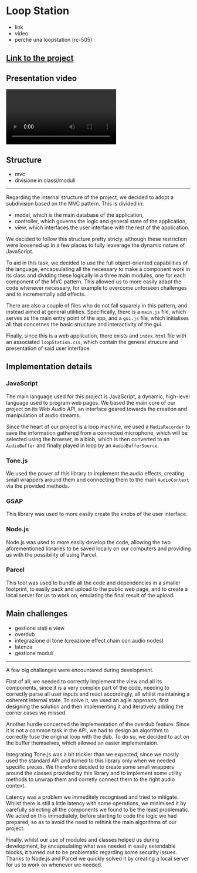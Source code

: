 # Loop Station

- link
- video
- perché una loopstation (rc-505)

## [Link to the project](https://laughinginloud.github.io/ACTAM-2023-LoopStation/)

## Presentation video

<video controls>
 <source src="ACTAM.mp4" type="video/mp4">
Presentation video
</video> 

## Structure

- mvc
- divisione in classi/moduli
---

Regarding the internal structure of the project, we decided to adopt a subdivision
based on the MVC pattern. This is divided in:
- model, which is the main database of the application,
- controller, which governs the logic and general state of the application,
- view, which interfaces the user interface with the rest of the application.

We decided to follow this structure pretty stricly, although these restriction were loosened up
in a few places to fully leaverage the dynamic nature of JavaScript.

To aid in this task, we decided to use the full object-oriented capabilities of the language, encapsulating
all the necessary to make a component work in its class and dividing these logically in a three main modules, one
for each component of the MVC pattern. This allowed us to more easily adapt the code whenever necessary, for
example to overcome unforseen challenges and to incrementally add effects.

There are also a couple of files who do not fall squarely in this pattern, and instead aimed at general utilities.
Specifically, there is a `main.js` file, which serves as the main entry point of the app, and a `gui.js` file, which
initialises all that concernes the basic structure and interactivity of the gui.

Finally, since this is a web application, there exists and `index.html` file with an associated `loopStation.css`,
which contain the general strucure and presentation of said user interface.

## Implementation details

### JavaScript

The main language used for this project is JavaScript, a dynamic, high-level language used to program web pages.
We based the main core of our project on its *Web Audio API*, an interface geared towards the creation and manipulation
of audio streams.

Since the heart of our project is a loop machine, we used a `MediaRecorder` to save the
information gathered from a connected microphone, which will be selected using the browser, in a blob, which is then
converted to an `AudioBuffer` and finally played in loop by an `AudioBufferSource`.

### Tone.js

We used the power of this library to implement the audio effects, creating small wrappers around them and connecting
them to the main `AudioContext` via the provided methods.

### GSAP

This library was used to more easily create the knobs of the user interface.

### Node.js

Node.js was used to more easily develop the code, allowing the two aforementioned libraries to be saved locally on
our computers and providing us with the possibility of using Parcel.

### Parcel

This tool was used to bundle all the code and dependencies in a smaller footprint, to easily pack and upload to the
public web page, and to create a local server for us to work on, emulating the final result of the upload.

## Main challenges

- gestione stati e view
- overdub
- integrazione di tone (creazione effect chain con audio nodes)
- latenza
- gestione moduli
---

A few big challenges were encountered during development.

First of all, we needed to correctly implement the view and all its components, since it is a very complex part of
the code, needing to correctly parse all user inputs and react accordingly, all whilst maintaining a coherent internal
state. To solve it, we used an agile approach, first designing the solution and then implementing it and iteratively
adding the corner cases we missed.

Another hurdle concerned the implementation of the overdub feature. Since it is not a common task in the API, we had
to design an algorithm to correctly fuse the original loop with the dub. To do so, we decided to act on the buffer
themselves, which allowed an easier implementaion.

Integrating Tone.js was a bit trickier than we expected, since we mostly used the standard API and turned to this
library only when we needed specific pieces. We therefore decided to create some small wrappers around the classes
provided by this library and to implement some utility methods to unwrap them and corretly connect them to the
right audio context.

Latency was a problem we immeditely recognised and tried to mitigate. Whilst there is still a little latency with
some operations, we minimised it by carefully selecting all the components we found to be the least problematic.
We acted on this immediately, before starting to code the logic we had prepared, so as to avoid the need to
rethink the main algorithms of our project.

Finally, whilst our use of modules and classes helped us during development, by encapsulating what was needed
in easily extendable blocks, it turned out to be problematic regarding some security issues. Thanks to Node.js and
Parcel we quickly solved it by creating a local server for us to work on whenever we needed.